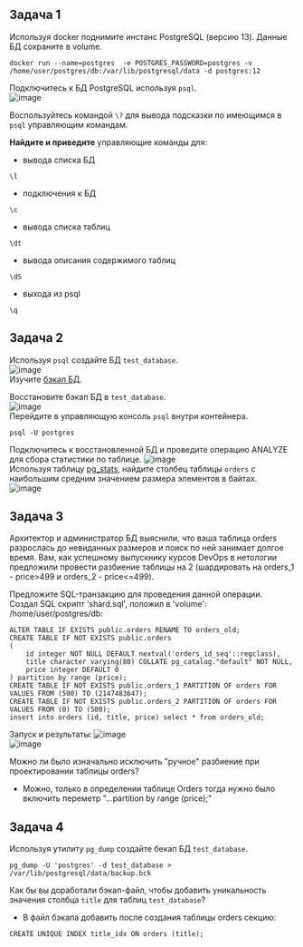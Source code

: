 ## Задача 1
Используя docker поднимите инстанс PostgreSQL (версию 13). Данные БД сохраните в volume.  
```
docker run --name=postgres  -e POSTGRES_PASSWORD=postgres -v /home/user/postgres/db:/var/lib/postgresql/data -d postgres:12
```
Подключитесь к БД PostgreSQL используя `psql`.  
![image](https://user-images.githubusercontent.com/22905019/159694625-51c6aded-ec3c-485e-9c5b-2e707dc6559c.png)  

Воспользуйтесь командой `\?` для вывода подсказки по имеющимся в `psql` управляющим командам.

**Найдите и приведите** управляющие команды для:
- вывода списка БД
```
\l
```
- подключения к БД
```
\c
```
- вывода списка таблиц
```
\dt
```
- вывода описания содержимого таблиц
```
\dS
```
- выхода из psql
```
\q
```
## Задача 2

Используя `psql` создайте БД `test_database`.  
![image](https://user-images.githubusercontent.com/22905019/159703354-c806aef5-0713-4e69-b2ed-dfbd4644e7c1.png)  
Изучите [бэкап БД](https://github.com/netology-code/virt-homeworks/tree/master/06-db-04-postgresql/test_data).

Восстановите бэкап БД в `test_database`.  
![image](https://user-images.githubusercontent.com/22905019/159705201-5ba5da9a-edbf-4da0-adef-a9274627bbb7.png)  
Перейдите в управляющую консоль `psql` внутри контейнера.  
```
psql -U postgres
```
Подключитесь к восстановленной БД и проведите операцию ANALYZE для сбора статистики по таблице.
![image](https://user-images.githubusercontent.com/22905019/159705562-983fbc21-ba7a-4892-9d5a-173e2e6b390c.png)  
Используя таблицу [pg_stats](https://postgrespro.ru/docs/postgresql/12/view-pg-stats), найдите столбец таблицы `orders` 
с наибольшим средним значением размера элементов в байтах.  
![image](https://user-images.githubusercontent.com/22905019/159708380-50233681-169a-4a08-a72e-a7539384830a.png)  

## Задача 3

Архитектор и администратор БД выяснили, что ваша таблица orders разрослась до невиданных размеров и
поиск по ней занимает долгое время. Вам, как успешному выпускнику курсов DevOps в нетологии предложили
провести разбиение таблицы на 2 (шардировать на orders_1 - price>499 и orders_2 - price<=499).

Предложите SQL-транзакцию для проведения данной операции.  
Создал SQL скрипт 'shard.sql', положил в 'volume': /home/user/postgres/db:  
```
ALTER TABLE IF EXISTS public.orders RENAME TO orders_old;
CREATE TABLE IF NOT EXISTS public.orders
(
    id integer NOT NULL DEFAULT nextval('orders_id_seq'::regclass),
    title character varying(80) COLLATE pg_catalog."default" NOT NULL,
    price integer DEFAULT 0
) partition by range (price);
CREATE TABLE IF NOT EXISTS public.orders_1 PARTITION OF orders FOR VALUES FROM (500) TO (2147483647);
CREATE TABLE IF NOT EXISTS public.orders_2 PARTITION OF orders FOR VALUES FROM (0) TO (500);
insert into orders (id, title, price) select * from orders_old;
```
Запуск и результаты:
![image](https://user-images.githubusercontent.com/22905019/159880441-829e5e55-85f1-4613-b8b4-5ef86f014ecf.png)  
![image](https://user-images.githubusercontent.com/22905019/159881596-07fd5c7c-a4d2-4289-b31e-ef097a034a03.png)  

Можно ли было изначально исключить "ручное" разбиение при проектировании таблицы orders?  
- Можно, только в определении таблице Orders тогда нужно было включить переметр "...partition by range (price);"  
## Задача 4

Используя утилиту `pg_dump` создайте бекап БД `test_database`.  
```
pg_dump -U 'postgres' -d test_database > /var/lib/postgresql/data/backup.bck
```
Как бы вы доработали бэкап-файл, чтобы добавить уникальность значения столбца `title` для таблиц `test_database`?
- В файл бэкапа добавить после создания таблицы orders секцию:  
```
CREATE UNIQUE INDEX title_idx ON orders (title);
```
